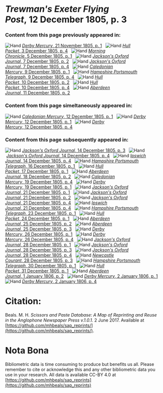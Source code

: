 # *Trewman's Exeter Flying Post*, 12 December 1805, p. 3  
  
### Content from this page previously appeared in:  
![Hand](http://scissorsandpaste.net/wp-content/uploads/2017/06/smallhandpointer.png) [*Derby Mercury*, 21 November 1805, p. 1](https://mhbeals.github.io/sap_html/Derby-Mercury/Derby-Mercury-21-November-1805-p-1)  
![Hand](http://scissorsandpaste.net/wp-content/uploads/2017/06/smallhandpointer.png) [*Hull Packet*, 3 December 1805, p. 4](https://mhbeals.github.io/sap_html/Hull-Packet/Hull-Packet-3-December-1805-p-4)  
![Hand](http://scissorsandpaste.net/wp-content/uploads/2017/06/smallhandpointer.png) [*Morning Chronicle*, 5 December 1805, p. 1](https://mhbeals.github.io/sap_html/Morning-Chronicle/Morning-Chronicle-5-December-1805-p-1)  
![Hand](http://scissorsandpaste.net/wp-content/uploads/2017/06/smallhandpointer.png) [*Jackson's Oxford Journal*, 7 December 1805, p. 2](https://mhbeals.github.io/sap_html/Jackson's-Oxford-Journal/Jackson's-Oxford-Journal-7-December-1805-p-2)  
![Hand](http://scissorsandpaste.net/wp-content/uploads/2017/06/smallhandpointer.png) [*Jackson's Oxford Journal*, 7 December 1805, p. 4](https://mhbeals.github.io/sap_html/Jackson's-Oxford-Journal/Jackson's-Oxford-Journal-7-December-1805-p-4)  
![Hand](http://scissorsandpaste.net/wp-content/uploads/2017/06/smallhandpointer.png) [*Caledonian Mercury*, 9 December 1805, p. 1](https://mhbeals.github.io/sap_html/Caledonian-Mercury/Caledonian-Mercury-9-December-1805-p-1)  
![Hand](http://scissorsandpaste.net/wp-content/uploads/2017/06/smallhandpointer.png) [*Hampshire Portsmouth Telegraph*, 9 December 1805, p. 4](https://mhbeals.github.io/sap_html/Hampshire-Portsmouth-Telegraph/Hampshire-Portsmouth-Telegraph-9-December-1805-p-4)  
![Hand](http://scissorsandpaste.net/wp-content/uploads/2017/06/smallhandpointer.png) [*Hull Packet*, 10 December 1805, p. 2](https://mhbeals.github.io/sap_html/Hull-Packet/Hull-Packet-10-December-1805-p-2)  
![Hand](http://scissorsandpaste.net/wp-content/uploads/2017/06/smallhandpointer.png) [*Hull Packet*, 10 December 1805, p. 4](https://mhbeals.github.io/sap_html/Hull-Packet/Hull-Packet-10-December-1805-p-4)  
![Hand](http://scissorsandpaste.net/wp-content/uploads/2017/06/smallhandpointer.png) [*Aberdeen Journal*, 11 December 1805, p. 2](https://mhbeals.github.io/sap_html/Aberdeen-Journal/Aberdeen-Journal-11-December-1805-p-2)  
  
### Content from this page simeltaneously appeared in:  
![Hand](http://scissorsandpaste.net/wp-content/uploads/2017/06/smallhandpointer.png) [*Caledonian Mercury*, 12 December 1805, p. 1](https://mhbeals.github.io/sap_html/Caledonian-Mercury/Caledonian-Mercury-12-December-1805-p-1)  
![Hand](http://scissorsandpaste.net/wp-content/uploads/2017/06/smallhandpointer.png) [*Derby Mercury*, 12 December 1805, p. 1](https://mhbeals.github.io/sap_html/Derby-Mercury/Derby-Mercury-12-December-1805-p-1)  
![Hand](http://scissorsandpaste.net/wp-content/uploads/2017/06/smallhandpointer.png) [*Derby Mercury*, 12 December 1805, p. 4](https://mhbeals.github.io/sap_html/Derby-Mercury/Derby-Mercury-12-December-1805-p-4)  
  
### Content from this page subsequently appeared in:  
![Hand](http://scissorsandpaste.net/wp-content/uploads/2017/06/smallhandpointer.png) [*Jackson's Oxford Journal*, 14 December 1805, p. 3](https://mhbeals.github.io/sap_html/Jackson's-Oxford-Journal/Jackson's-Oxford-Journal-14-December-1805-p-3)  
![Hand](http://scissorsandpaste.net/wp-content/uploads/2017/06/smallhandpointer.png) [*Jackson's Oxford Journal*, 14 December 1805, p. 4](https://mhbeals.github.io/sap_html/Jackson's-Oxford-Journal/Jackson's-Oxford-Journal-14-December-1805-p-4)  
![Hand](http://scissorsandpaste.net/wp-content/uploads/2017/06/smallhandpointer.png) [*Ipswich Journal*, 14 December 1805, p. 4](https://mhbeals.github.io/sap_html/Ipswich-Journal/Ipswich-Journal-14-December-1805-p-4)  
![Hand](http://scissorsandpaste.net/wp-content/uploads/2017/06/smallhandpointer.png) [*Hampshire Portsmouth Telegraph*, 16 December 1805, p. 1](https://mhbeals.github.io/sap_html/Hampshire-Portsmouth-Telegraph/Hampshire-Portsmouth-Telegraph-16-December-1805-p-1)  
![Hand](http://scissorsandpaste.net/wp-content/uploads/2017/06/smallhandpointer.png) [*Hull Packet*, 17 December 1805, p. 1](https://mhbeals.github.io/sap_html/Hull-Packet/Hull-Packet-17-December-1805-p-1)  
![Hand](http://scissorsandpaste.net/wp-content/uploads/2017/06/smallhandpointer.png) [*Aberdeen Journal*, 18 December 1805, p. 2](https://mhbeals.github.io/sap_html/Aberdeen-Journal/Aberdeen-Journal-18-December-1805-p-2)  
![Hand](http://scissorsandpaste.net/wp-content/uploads/2017/06/smallhandpointer.png) [*Caledonian Mercury*, 19 December 1805, p. 4](https://mhbeals.github.io/sap_html/Caledonian-Mercury/Caledonian-Mercury-19-December-1805-p-4)  
![Hand](http://scissorsandpaste.net/wp-content/uploads/2017/06/smallhandpointer.png) [*Derby Mercury*, 19 December 1805, p. 1](https://mhbeals.github.io/sap_html/Derby-Mercury/Derby-Mercury-19-December-1805-p-1)  
![Hand](http://scissorsandpaste.net/wp-content/uploads/2017/06/smallhandpointer.png) [*Jackson's Oxford Journal*, 21 December 1805, p. 1](https://mhbeals.github.io/sap_html/Jackson's-Oxford-Journal/Jackson's-Oxford-Journal-21-December-1805-p-1)  
![Hand](http://scissorsandpaste.net/wp-content/uploads/2017/06/smallhandpointer.png) [*Jackson's Oxford Journal*, 21 December 1805, p. 2](https://mhbeals.github.io/sap_html/Jackson's-Oxford-Journal/Jackson's-Oxford-Journal-21-December-1805-p-2)  
![Hand](http://scissorsandpaste.net/wp-content/uploads/2017/06/smallhandpointer.png) [*Jackson's Oxford Journal*, 21 December 1805, p. 4](https://mhbeals.github.io/sap_html/Jackson's-Oxford-Journal/Jackson's-Oxford-Journal-21-December-1805-p-4)  
![Hand](http://scissorsandpaste.net/wp-content/uploads/2017/06/smallhandpointer.png) [*Ipswich Journal*, 21 December 1805, p. 4](https://mhbeals.github.io/sap_html/Ipswich-Journal/Ipswich-Journal-21-December-1805-p-4)  
![Hand](http://scissorsandpaste.net/wp-content/uploads/2017/06/smallhandpointer.png) [*Hampshire Portsmouth Telegraph*, 23 December 1805, p. 1](https://mhbeals.github.io/sap_html/Hampshire-Portsmouth-Telegraph/Hampshire-Portsmouth-Telegraph-23-December-1805-p-1)  
![Hand](http://scissorsandpaste.net/wp-content/uploads/2017/06/smallhandpointer.png) [*Hull Packet*, 24 December 1805, p. 1](https://mhbeals.github.io/sap_html/Hull-Packet/Hull-Packet-24-December-1805-p-1)  
![Hand](http://scissorsandpaste.net/wp-content/uploads/2017/06/smallhandpointer.png) [*Aberdeen Journal*, 25 December 1805, p. 2](https://mhbeals.github.io/sap_html/Aberdeen-Journal/Aberdeen-Journal-25-December-1805-p-2)  
![Hand](http://scissorsandpaste.net/wp-content/uploads/2017/06/smallhandpointer.png) [*Aberdeen Journal*, 25 December 1805, p. 3](https://mhbeals.github.io/sap_html/Aberdeen-Journal/Aberdeen-Journal-25-December-1805-p-3)  
![Hand](http://scissorsandpaste.net/wp-content/uploads/2017/06/smallhandpointer.png) [*Derby Mercury*, 26 December 1805, p. 1](https://mhbeals.github.io/sap_html/Derby-Mercury/Derby-Mercury-26-December-1805-p-1)  
![Hand](http://scissorsandpaste.net/wp-content/uploads/2017/06/smallhandpointer.png) [*Derby Mercury*, 26 December 1805, p. 4](https://mhbeals.github.io/sap_html/Derby-Mercury/Derby-Mercury-26-December-1805-p-4)  
![Hand](http://scissorsandpaste.net/wp-content/uploads/2017/06/smallhandpointer.png) [*Jackson's Oxford Journal*, 28 December 1805, p. 1](https://mhbeals.github.io/sap_html/Jackson's-Oxford-Journal/Jackson's-Oxford-Journal-28-December-1805-p-1)  
![Hand](http://scissorsandpaste.net/wp-content/uploads/2017/06/smallhandpointer.png) [*Jackson's Oxford Journal*, 28 December 1805, p. 3](https://mhbeals.github.io/sap_html/Jackson's-Oxford-Journal/Jackson's-Oxford-Journal-28-December-1805-p-3)  
![Hand](http://scissorsandpaste.net/wp-content/uploads/2017/06/smallhandpointer.png) [*Jackson's Oxford Journal*, 28 December 1805, p. 4](https://mhbeals.github.io/sap_html/Jackson's-Oxford-Journal/Jackson's-Oxford-Journal-28-December-1805-p-4)  
![Hand](http://scissorsandpaste.net/wp-content/uploads/2017/06/smallhandpointer.png) [*Newcastle Courant*, 28 December 1805, p. 3](https://mhbeals.github.io/sap_html/Newcastle-Courant/Newcastle-Courant-28-December-1805-p-3)  
![Hand](http://scissorsandpaste.net/wp-content/uploads/2017/06/smallhandpointer.png) [*Hampshire Portsmouth Telegraph*, 30 December 1805, p. 1](https://mhbeals.github.io/sap_html/Hampshire-Portsmouth-Telegraph/Hampshire-Portsmouth-Telegraph-30-December-1805-p-1)  
![Hand](http://scissorsandpaste.net/wp-content/uploads/2017/06/smallhandpointer.png) [*Hull Packet*, 31 December 1805, p. 1](https://mhbeals.github.io/sap_html/Hull-Packet/Hull-Packet-31-December-1805-p-1)  
![Hand](http://scissorsandpaste.net/wp-content/uploads/2017/06/smallhandpointer.png) [*Aberdeen Journal*, 1 January 1806, p. 2](https://mhbeals.github.io/sap_html/Aberdeen-Journal/Aberdeen-Journal-1-January-1806-p-2)  
![Hand](http://scissorsandpaste.net/wp-content/uploads/2017/06/smallhandpointer.png) [*Derby Mercury*, 2 January 1806, p. 1](https://mhbeals.github.io/sap_html/Derby-Mercury/Derby-Mercury-2-January-1806-p-1)  
![Hand](http://scissorsandpaste.net/wp-content/uploads/2017/06/smallhandpointer.png) [*Derby Mercury*, 2 January 1806, p. 4](https://mhbeals.github.io/sap_html/Derby-Mercury/Derby-Mercury-2-January-1806-p-4)  


# Citation: 

Beals. M. H. *Scissors and Paste Database: A Map of Reprinting and Reuse in the Anglophone Newspaper Press v.1.0.1.* 2 June 2017. Available at [https://github.com/mhbeals/sap_reprints/](https://github.com/mhbeals/sap_reprints/). 

# Nota Bona

Bibliometric data is time consuming to produce but benefits us all. Please remember to cite or acknowledge this and any other bibliometric data you use in your research. All data is available CC-BY 4.0 at [https://github.com/mhbeals/sap_reprints](https://github.com/mhbeals/sap_reprints)